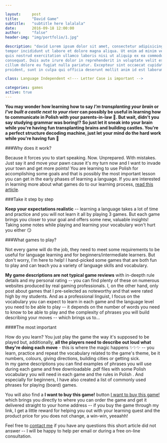 ```yaml
---

layout:     post
title:      "David Game"
subtitle:   "subtitle here lalalala"
date:       2016-09-18 12:00:00
author:     "false"
header-img: "img/portfolio/1.jpg"

description: "david Lorem ipsum dolor sit amet, consectetur adipisicing elit, sed do eiusmod
tempor incididunt ut labore et dolore magna aliqua. Ut enim ad minim veniam,
quis nostrud exercitation ullamco laboris nisi ut aliquip ex ea commodo
consequat. Duis aute irure dolor in reprehenderit in voluptate velit esse
cillum dolore eu fugiat nulla pariatur. Excepteur sint occaecat cupidatat non
proident, sunt in culpa qui officia deserunt mollit anim id est laborum."

class: Language Independent <!--- Letter Case is important -->

categories: games
active: true
---
```


<b>You may wonder how learning how to say *I'm transplanting your brain* or *I've built a castle next to your river* can possibly be useful in learning how to communicate in Polish with your parents-in-law 🤔. But wait, didn't you say studying grammar was boring⁉ So just let it sneak into your brain while you're having fun transplanting brains and building castles. You're a perfect structure decoding machine, just let your mind do the hard work while you're having fun</b> 🤹


###Why does it work?


Because it forces you to start speaking. Now. Unprepared. With mistakes. Just say it and move your pawn cause it's my turn now and I want to invade your town and get more points! You are learning to use Polish for accomplishing some goals and that is possibly the most important lesson you can get in the early phases of learning a language. If you are interested in learning more about what games do to our learning process, [read this article](https://www.google.com).


###Take it step by step

**Keep your expectations realistic** -- learning a language takes a lot of time and practice and you will not learn it all by playing 3 games. But each game brings you closer to your goal and offers some new, valuable insights!
Taking some notes while playing and learning your vocabulary won't hurt you either 😏


###What games to play?

Not every game will do the job, they need to meet some requirements to be useful for language learning and for beginners/intermediate learners. But don't worry, I'm here to help! I hand-picked some games that are both fun to play and can teach you a variety of language skills and vocabulary.

**My game descriptions are not typical game reviews** with in-deepth rule details and my personal rating -- you can find plenty of these on numerous websites produced by real gaming professionals. I, on the other hand, only post about games that I pre-selected as noteworthy and that were rated high by my students. And as a professional linguist, I focus on the vocabulary you can expect to learn in each game <i class="fa fa-2x fa-commenting-o fa-fw wow bounceIn text-primary" aria-hidden="true"></i> and the language level you need to be able to play <i class="fa fa-2x fa-sort-amount-asc fa-fw wow bounceIn text-primary" aria-hidden="true"></i> -- it depends on the number of words you need to know to be able to play and the complexity of phrases you will build describing your moves -- which brings us to...


####The most important

How do you learn? You just play the game the way it's supposed to be played but, additionally,  **all the players need to describe out loud what they're doing each move** - this is where the magic happens ✨✨✨ -- you learn, practice and repeat the vocabulary related to the game's theme, be it numbers, colours, giving directions, building cities or getting sick. 
<br> In my game descriptions you can find examples of phrases you will use during each game <i class="fa fa-2x fa-commenting fa-fw wow bounceIn text-primary" aria-hidden="true"></i> and free downloadable .pdf files with some Polish vocabulary you will need in each game and the rules in Polish <i class="fa fa-2x fa-download fa-fw wow bounceIn text-primary" aria-hidden="true"></i>. And especially for beginners, I have also created a list of commonly used phrases for playing (board) games.

You will also find a **I want to buy this game!** button  <a href="#contact" class="btn btn-outline btn-xl page-scroll">I want to buy this game!</a> which brings you directly to where you can order the game and get it delivered straight to your home address -- if you buy the game through my link, I get a little reward for helping you out with your learning quest and the product price for you does not change, a win-win, yeeaahh! 


Feel free to [contact me](https://www.google.com) if you have any questions this short article did not answer -- I will be happy to help per email or during a free on-line consultation.












